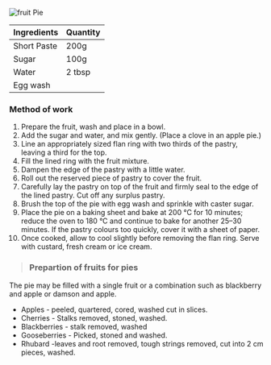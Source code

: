 ![fruit Pie](resource:assets/images/basicPastryProducts/fruit_pie.png)

|Ingredients|Quantity|
|-----------|--------|
|Short Paste|200g|
|Sugar|100g|
|Water|2 tbsp|
|Egg wash||

### **Method of work**
1. Prepare the fruit, wash and place in a bowl.
2. Add the sugar and water, and mix gently. (Place a clove in an apple pie.)
3. Line an appropriately sized flan ring with two thirds of the pastry, leaving a third for the top.
4. Fill the lined ring with the fruit mixture.
5. Dampen the edge of the pastry with a little water.
6. Roll out the reserved piece of pastry to cover the fruit.
7. Carefully lay the pastry on top of the fruit and firmly seal to the edge of the lined pastry. Cut off any surplus pastry.
8. Brush the top of the pie with egg wash and sprinkle with caster sugar.
9. Place the pie on a baking sheet and bake at 200 °C for 10 minutes; reduce the oven to 180 °C and continue to bake for another 25–30 minutes. If the pastry colours too quickly, cover it with a sheet of paper.
10. Once cooked, allow to cool slightly before removing the flan ring. Serve with custard, fresh cream or ice cream.

> ### **Prepartion of fruits for pies**

The pie may be filled with a single fruit or a combination such as blackberry and apple or damson and apple.
- Apples - peeled, quartered, cored, washed cut in slices.
- Cherries - Stalks removed, stoned, washed.
- Blackberries - stalk removed, washed
- Gooseberries - Picked, stoned and washed.
- Rhubard -leaves and root removed, tough strings removed, cut into 2 cm pieces, washed.
  